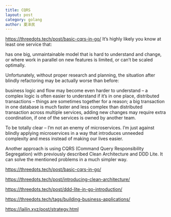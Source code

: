 ```yaml
---
title: CQRS
layout: post
category: golang
author: 夏泽民
---
```

https://threedots.tech/post/basic-cqrs-in-go/
It’s highly likely you know at least one service that:

has one big, unmaintainable model that is hard to understand and change,
or where work in parallel on new features is limited,
or can’t be scaled optimally.

Unfortunately, without proper research and planning, the situation after blindly refactoring may be actually worse than before:

business logic and flow may become even harder to understand – a complex logic is often easier to understand if it’s in one place,
distributed transactions – things are sometimes together for a reason; a big transaction in one database is much faster and less complex than distributed transaction across multiple services,
adding new changes may require extra coordination, if one of the services is owned by another team.


To be totally clear – I’m not an enemy of microservices. I’m just against blindly applying microservices in a way that introduces unneeded complexity and mess instead of making our lives easier.

Another approach is using CQRS (Command Query Responsibility Segregation) with previously described Clean Architecture and DDD Lite. It can solve the mentioned problems in a much simpler way.
<!-- more -->
https://threedots.tech/post/basic-cqrs-in-go/

https://threedots.tech/post/introducing-clean-architecture/

https://threedots.tech/post/ddd-lite-in-go-introduction/

https://threedots.tech/tags/building-business-applications/


https://lailin.xyz/post/strategy.html
